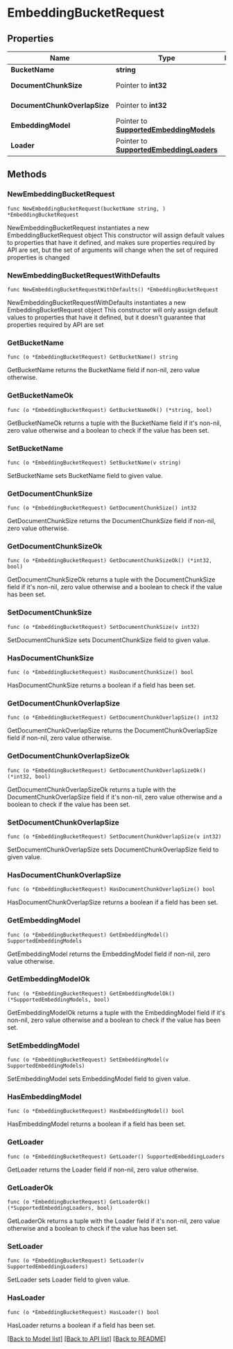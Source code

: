 # EmbeddingBucketRequest

## Properties

Name | Type | Description | Notes
------------ | ------------- | ------------- | -------------
**BucketName** | **string** |  | 
**DocumentChunkSize** | Pointer to **int32** |  | [optional] [default to 1024]
**DocumentChunkOverlapSize** | Pointer to **int32** |  | [optional] [default to 512]
**EmbeddingModel** | Pointer to [**SupportedEmbeddingModels**](SupportedEmbeddingModels.md) |  | [optional] [default to THENLPER_GTE_LARGE]
**Loader** | Pointer to [**SupportedEmbeddingLoaders**](SupportedEmbeddingLoaders.md) |  | [optional] [default to DEFAULT]

## Methods

### NewEmbeddingBucketRequest

`func NewEmbeddingBucketRequest(bucketName string, ) *EmbeddingBucketRequest`

NewEmbeddingBucketRequest instantiates a new EmbeddingBucketRequest object
This constructor will assign default values to properties that have it defined,
and makes sure properties required by API are set, but the set of arguments
will change when the set of required properties is changed

### NewEmbeddingBucketRequestWithDefaults

`func NewEmbeddingBucketRequestWithDefaults() *EmbeddingBucketRequest`

NewEmbeddingBucketRequestWithDefaults instantiates a new EmbeddingBucketRequest object
This constructor will only assign default values to properties that have it defined,
but it doesn't guarantee that properties required by API are set

### GetBucketName

`func (o *EmbeddingBucketRequest) GetBucketName() string`

GetBucketName returns the BucketName field if non-nil, zero value otherwise.

### GetBucketNameOk

`func (o *EmbeddingBucketRequest) GetBucketNameOk() (*string, bool)`

GetBucketNameOk returns a tuple with the BucketName field if it's non-nil, zero value otherwise
and a boolean to check if the value has been set.

### SetBucketName

`func (o *EmbeddingBucketRequest) SetBucketName(v string)`

SetBucketName sets BucketName field to given value.


### GetDocumentChunkSize

`func (o *EmbeddingBucketRequest) GetDocumentChunkSize() int32`

GetDocumentChunkSize returns the DocumentChunkSize field if non-nil, zero value otherwise.

### GetDocumentChunkSizeOk

`func (o *EmbeddingBucketRequest) GetDocumentChunkSizeOk() (*int32, bool)`

GetDocumentChunkSizeOk returns a tuple with the DocumentChunkSize field if it's non-nil, zero value otherwise
and a boolean to check if the value has been set.

### SetDocumentChunkSize

`func (o *EmbeddingBucketRequest) SetDocumentChunkSize(v int32)`

SetDocumentChunkSize sets DocumentChunkSize field to given value.

### HasDocumentChunkSize

`func (o *EmbeddingBucketRequest) HasDocumentChunkSize() bool`

HasDocumentChunkSize returns a boolean if a field has been set.

### GetDocumentChunkOverlapSize

`func (o *EmbeddingBucketRequest) GetDocumentChunkOverlapSize() int32`

GetDocumentChunkOverlapSize returns the DocumentChunkOverlapSize field if non-nil, zero value otherwise.

### GetDocumentChunkOverlapSizeOk

`func (o *EmbeddingBucketRequest) GetDocumentChunkOverlapSizeOk() (*int32, bool)`

GetDocumentChunkOverlapSizeOk returns a tuple with the DocumentChunkOverlapSize field if it's non-nil, zero value otherwise
and a boolean to check if the value has been set.

### SetDocumentChunkOverlapSize

`func (o *EmbeddingBucketRequest) SetDocumentChunkOverlapSize(v int32)`

SetDocumentChunkOverlapSize sets DocumentChunkOverlapSize field to given value.

### HasDocumentChunkOverlapSize

`func (o *EmbeddingBucketRequest) HasDocumentChunkOverlapSize() bool`

HasDocumentChunkOverlapSize returns a boolean if a field has been set.

### GetEmbeddingModel

`func (o *EmbeddingBucketRequest) GetEmbeddingModel() SupportedEmbeddingModels`

GetEmbeddingModel returns the EmbeddingModel field if non-nil, zero value otherwise.

### GetEmbeddingModelOk

`func (o *EmbeddingBucketRequest) GetEmbeddingModelOk() (*SupportedEmbeddingModels, bool)`

GetEmbeddingModelOk returns a tuple with the EmbeddingModel field if it's non-nil, zero value otherwise
and a boolean to check if the value has been set.

### SetEmbeddingModel

`func (o *EmbeddingBucketRequest) SetEmbeddingModel(v SupportedEmbeddingModels)`

SetEmbeddingModel sets EmbeddingModel field to given value.

### HasEmbeddingModel

`func (o *EmbeddingBucketRequest) HasEmbeddingModel() bool`

HasEmbeddingModel returns a boolean if a field has been set.

### GetLoader

`func (o *EmbeddingBucketRequest) GetLoader() SupportedEmbeddingLoaders`

GetLoader returns the Loader field if non-nil, zero value otherwise.

### GetLoaderOk

`func (o *EmbeddingBucketRequest) GetLoaderOk() (*SupportedEmbeddingLoaders, bool)`

GetLoaderOk returns a tuple with the Loader field if it's non-nil, zero value otherwise
and a boolean to check if the value has been set.

### SetLoader

`func (o *EmbeddingBucketRequest) SetLoader(v SupportedEmbeddingLoaders)`

SetLoader sets Loader field to given value.

### HasLoader

`func (o *EmbeddingBucketRequest) HasLoader() bool`

HasLoader returns a boolean if a field has been set.


[[Back to Model list]](../README.md#documentation-for-models) [[Back to API list]](../README.md#documentation-for-api-endpoints) [[Back to README]](../README.md)


